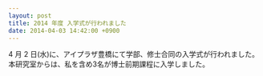 ```yaml
---
layout: post
title: 2014 年度 入学式が行われました
date: 2014-04-03 14:42:00 +0900
---
```


4 月 2 日(水)に、アイプラザ豊橋にて学部、修士合同の入学式が行われました。
本研究室からは、私を含め3名が博士前期課程に入学しました。